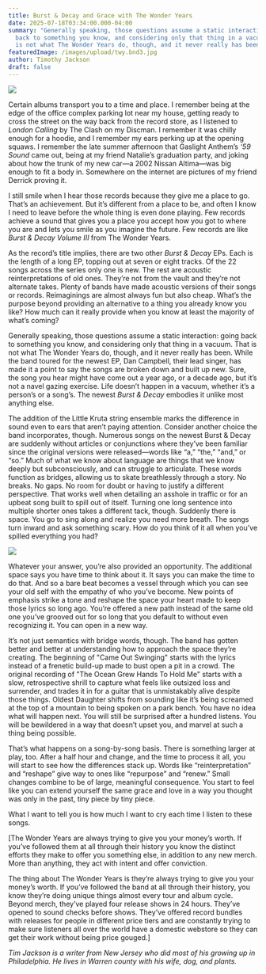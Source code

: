 ```yaml
---
title: Burst & Decay and Grace with The Wonder Years
date: 2025-07-18T03:34:00.000-04:00
summary: "Generally speaking, those questions assume a static interaction: going
  back to something you know, and considering only that thing in a vacuum. That
  is not what The Wonder Years do, though, and it never really has been."
featuredImage: /images/upload/twy.bnd3.jpg
author: Timothy Jackson
draft: false
---
```

![](/images/upload/twy.bnd3.jpg)

Certain albums transport you to a time and place. I remember being at the edge of the office complex parking lot near my house, getting ready to cross the street on the way back from the record store, as I listened to *London Calling* by The Clash on my Discman. I remember it was chilly enough for a hoodie, and I remember my ears perking up at the opening squaws. I remember the late summer afternoon that Gaslight Anthem’s *‘59 Sound* came out, being at my friend Natalie’s graduation party, and joking about how the trunk of my new car⁠—a 2002 Nissan Altima⁠—was big enough to fit a body in. Somewhere on the internet are pictures of my friend Derrick proving it. 

I still smile when I hear those records because they give me a place to go. That’s an achievement. But it’s different from a place to be, and often I know I need to leave before the whole thing is even done playing. Few records achieve a sound that gives you a place you accept how you got to where you are and lets you smile as you imagine the future. Few records are like *Burst & Decay Volume III* from The Wonder Years. 

As the record’s title implies, there are two other *Burst & Decay* EPs. Each is the length of a long EP, topping out at seven or eight tracks. Of the 22 songs across the series only one is new. The rest are acoustic reinterpretations of old ones. They’re not from the vault and they’re not alternate takes. Plenty of bands have made acoustic versions of their songs or records. Reimaginings are almost always fun but also cheap. What’s the purpose beyond providing an alternative to a thing you already know you like? How much can it really provide when you know at least the majority of what’s coming? 

Generally speaking, those questions assume a static interaction: going back to something you know, and considering only that thing in a vacuum. That is not what The Wonder Years do, though, and it never really has been. While the band toured for the newest EP, Dan Campbell, their lead singer, has made it a point to say the songs are broken down and built up new. Sure, the song you hear might have come out a year ago, or a decade ago, but it’s not a navel gazing exercise. Life doesn’t happen in a vacuum, whether it’s a person’s or a song’s. The newest *Burst & Decay* embodies it unlike most anything else. 

The addition of the Little Kruta string ensemble marks the difference in sound even to ears that aren’t paying attention. Consider another choice the band incorporates, though. Numerous songs on the newest Burst & Decay are suddenly without articles⁠ or conjunctions where they’ve been familiar since the original versions were released⁠—words like “a,” “the,” “and,” or “so.” Much of what we know about language are things that we know deeply but subconsciously, and can struggle to articulate. These words function as bridges, allowing us to skate breathlessly through a story. No breaks. No gaps. No room for doubt or having to justify a different perspective. That works well when detailing an asshole in traffic or for an upbeat song built to spill out of itself. Turning one long sentence into multiple shorter ones takes a different tack, though. Suddenly there is space. You go to sing along and realize you need more breath. The songs turn inward and ask something scary. How do you think of it all when you’ve spilled everything you had?

![](/images/upload/twy.bndcover.jpg)

Whatever your answer, you’re also provided an opportunity. The additional space says you have time to think about it. It says you can make the time to do that. And so a bare beat becomes a vessel through which you can see your old self with the empathy of who you’ve become. New points of emphasis strike a tone and reshape the space your heart made to keep those lyrics so long ago. You’re offered a new path instead of the same old one you’ve grooved out for so long that you default to without even recognizing it. You can open in a new way.

It’s not just semantics with bridge words, though. The band has gotten better and better at understanding how to approach the space they’re creating. The beginning of "Came Out Swinging" starts with the lyrics instead of a frenetic build-up made to bust open a pit in a crowd. The original recording of "The Ocean Grew Hands To Hold Me" starts with a slow, retrospective shrill to capture what feels like outsized loss and surrender, and trades it in for a guitar that is unmistakably alive despite those things. Oldest Daughter shifts from sounding like it’s being screamed at the top of a mountain to being spoken on a park bench. You have no idea what will happen next. You will still be surprised after a hundred listens. You will be bewildered in a way that doesn’t upset you, and marvel at such a thing being possible. 

That’s what happens on a song-by-song basis. There is something larger at play, too. After a half hour and change, and the time to process it all, you will start to see how the differences stack up. Words like “reinterpretation” and “reshape” give way to ones like “repurpose” and “renew.” Small changes combine to be of large, meaningful consequence. You start to feel like you can extend yourself the same grace and love in a way you thought was only in the past, tiny piece by tiny piece. 

What I want to tell you is how much I want to cry each time I listen to these songs. 

[The Wonder Years are always trying to give you your money’s worth⁠. If you’ve followed them at all through their history you know the distinct efforts they make to offer you something else, in addition to any new merch. More than anything, they act with intent and offer conviction. 

The thing about The Wonder Years is they’re always trying to give you your money’s worth. If you’ve followed the band at all through their history, you know they’re doing unique things almost every tour and album cycle. Beyond merch, they’ve played four release shows in 24 hours. They’ve opened to sound checks before shows. They’ve offered record bundles with releases for people in different price tiers and are constantly trying to make sure listeners all over the world have a domestic webstore so they can get their work without being price gouged.]






*Tim Jackson is a writer from New Jersey who did most of his growing up in Philadelphia. He lives in Warren county with his wife, dog, and plants.*

